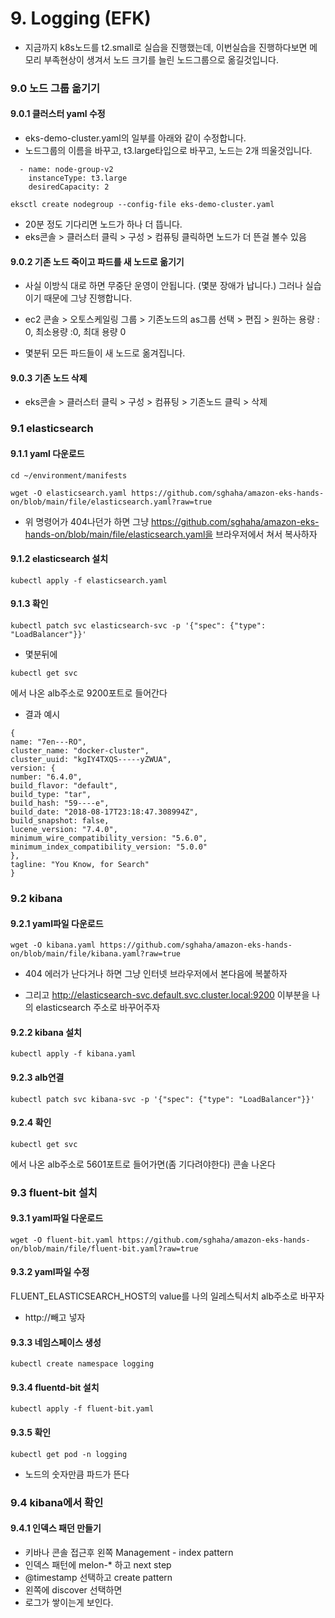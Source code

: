 # 9. Logging (EFK)

- 지금까지 k8s노드를 t2.small로 실습을 진행했는데, 이번실습을 진행하다보면 메모리 부족현상이 생겨서 노드 크기를 늘린 노드그룹으로 옮길것입니다.


### 9.0 노드 그룹 옮기기

#### 9.0.1 클러스터 yaml 수정
- eks-demo-cluster.yaml의 일부를 아래와 같이 수정합니다. 
- 노드그룹의 이름을 바꾸고, t3.large타입으로 바꾸고, 노드는 2개 띄울것입니다.
```
  - name: node-group-v2
    instanceType: t3.large
    desiredCapacity: 2
```

```
eksctl create nodegroup --config-file eks-demo-cluster.yaml
```

- 20분 정도 기다리면 노드가 하나 더 뜹니다.
- eks콘솔 > 클러스터 클릭 > 구성 > 컴퓨팅 클릭하면 노드가 더 뜬걸 볼수 있음


#### 9.0.2 기존 노드 죽이고 파드를 새 노드로 옮기기

- 사실 이방식 대로 하면 무중단 운영이 안됩니다. (몇분 장애가 납니다.) 그러나 실습이기 때문에 그냥 진행합니다.

- ec2 콘솔 > 오토스케일링 그룹 > 기존노드의 as그룹 선택 > 편집 > 원하는 용량 : 0, 최소용량 :0, 최대 용량 0

- 몇분뒤 모든 파드들이 새 노드로 옮겨집니다.


#### 9.0.3 기존 노드 삭제
- eks콘솔 > 클러스터 클릭 > 구성 > 컴퓨팅 > 기존노드 클릭 > 삭제 
    
    
    

### 9.1 elasticsearch



#### 9.1.1 yaml 다운로드
```
cd ~/environment/manifests
```

```
wget -O elasticsearch.yaml https://github.com/sghaha/amazon-eks-hands-on/blob/main/file/elasticsearch.yaml?raw=true
```

- 위 명령어가 404나던가 하면 그냥 https://github.com/sghaha/amazon-eks-hands-on/blob/main/file/elasticsearch.yaml을 브라우저에서 쳐서 복사하자



#### 9.1.2 elasticsearch 설치


```
kubectl apply -f elasticsearch.yaml
```



#### 9.1.3 확인	
```
kubectl patch svc elasticsearch-svc -p '{"spec": {"type": "LoadBalancer"}}'
```
* 몇분뒤에

```
kubectl get svc
```
에서 나온 alb주소로 9200포트로 들어간다


* 결과 예시
```
{
name: "7en---RO",
cluster_name: "docker-cluster",
cluster_uuid: "kgIY4TXQS-----yZWUA",
version: {
number: "6.4.0",
build_flavor: "default",
build_type: "tar",
build_hash: "59----e",
build_date: "2018-08-17T23:18:47.308994Z",
build_snapshot: false,
lucene_version: "7.4.0",
minimum_wire_compatibility_version: "5.6.0",
minimum_index_compatibility_version: "5.0.0"
},
tagline: "You Know, for Search"
}
```



### 9.2 kibana

#### 9.2.1 yaml파일 다운로드
```
wget -O kibana.yaml https://github.com/sghaha/amazon-eks-hands-on/blob/main/file/kibana.yaml?raw=true
```
- 404 에러가 난다거나 하면 그냥 인터넷 브라우저에서 본다음에 복붙하자

- 그리고 http://elasticsearch-svc.default.svc.cluster.local:9200 이부분을 나의 elasticsearch 주소로 바꾸어주자



#### 9.2.2 kibana 설치
```
kubectl apply -f kibana.yaml
```

#### 9.2.3 alb연결
```
kubectl patch svc kibana-svc -p '{"spec": {"type": "LoadBalancer"}}'
```

#### 9.2.4 확인	
```
kubectl get svc
```
에서 나온 alb주소로 5601포트로 들어가면(좀 기다려야한다) 콘솔 나온다




### 9.3 fluent-bit 설치

#### 9.3.1 yaml파일 다운로드
```
wget -O fluent-bit.yaml https://github.com/sghaha/amazon-eks-hands-on/blob/main/file/fluent-bit.yaml?raw=true
```

#### 9.3.2 yaml파일 수정

FLUENT_ELASTICSEARCH_HOST의 value를 나의 일레스틱서치 alb주소로 바꾸자
* http://빼고 넣자



#### 9.3.3 네임스페이스 생성
```
kubectl create namespace logging
```

#### 9.3.4 fluentd-bit 설치
```
kubectl apply -f fluent-bit.yaml
```


#### 9.3.5 확인
```
kubectl get pod -n logging
```
* 노드의 숫자만큼 파드가 뜬다



### 9.4 kibana에서 확인

#### 9.4.1 인덱스 패던 만들기
* 키바나 콘솔 접근후 왼쪽 Management - index pattern
* 인덱스 패턴에 melon-* 하고 next step
* @timestamp 선택하고 create pattern
* 왼쪽에 discover 선택하면 
* 로그가 쌓이는게 보인다.
